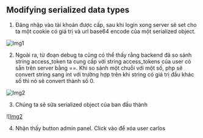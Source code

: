 ## Modifying serialized data types

1. Đăng nhập vào tài khoản được cấp, sau khi login xong server sẽ set cho ta một cookie có giá trị và url base64 encode của một serialized object.

![Img1](\asset/../img/detect.png)

2. Ngoài ra, từ đoạn debug ta cũng có thể thấy rằng backend đã so sánh string access_token ta cung cấp với string access_tokens của user có sẵn trên server bằng ==. Khi so sánh một chuỗi với một số, php sẽ convert string sang int với trường hợp trên khi string có giá trị đầu khác số thì nó sẽ convert thành số 0. 

![Img2](\asset/../img/debug.png)

3. Chúng ta sẽ sửa serialized object của ban đầu thành 

![[Img2](\asset/../img/encode.png)

4. Nhận thấy button admin panel. Click vào để xóa user carlos